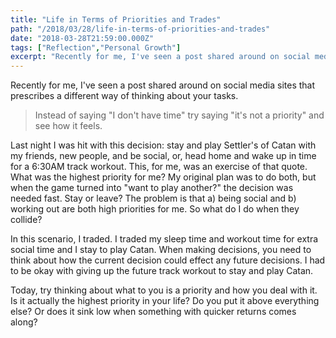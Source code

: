 ```yaml
---
title: "Life in Terms of Priorities and Trades"
path: "/2018/03/28/life-in-terms-of-priorities-and-trades"
date: "2018-03-28T21:59:00.000Z"
tags: ["Reflection","Personal Growth"]
excerpt: "Recently for me, I've seen a post shared around on social media sites that prescribes a different way of thinking about your tasks."
---
```


Recently for me, I've seen a post shared around on social media sites that prescribes a different way of thinking about your tasks.

> Instead of saying "I don't have time" try saying "it's not a priority" and see how it feels.

Last night I was hit with this decision: stay and play Settler's of Catan with my friends, new people, and be social, or, head home and wake up in time for a 6:30AM track workout. This, for me, was an exercise of that quote. What was the highest priority for me? My original plan was to do both, but when the game turned into "want to play another?" the decision was needed fast. Stay or leave? The problem is that a) being social and b) working out are both high priorities for me. So what do I do when they collide?

In this scenario, I traded. I traded my sleep time and workout time for extra social time and I stay to play Catan. When making decisions, you need to think about how the current decision could effect any future decisions. I had to be okay with giving up the future track workout to stay and play Catan.

Today, try thinking about what to you is a priority and how you deal with it. Is it actually the highest priority in your life? Do you put it above everything else? Or does it sink low when something with quicker returns comes along?
